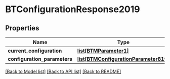 # BTConfigurationResponse2019

## Properties
Name | Type | Description | Notes
------------ | ------------- | ------------- | -------------
**current_configuration** | [**list[BTMParameter1]**](BTMParameter1.md) |  | [optional] 
**configuration_parameters** | [**list[BTMConfigurationParameter819]**](BTMConfigurationParameter819.md) |  | [optional] 

[[Back to Model list]](../README.md#documentation-for-models) [[Back to API list]](../README.md#documentation-for-api-endpoints) [[Back to README]](../README.md)


